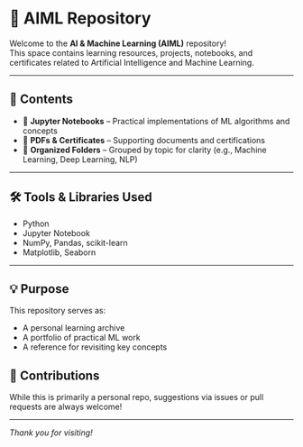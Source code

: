 # 🤖 AIML Repository

Welcome to the **AI & Machine Learning (AIML)** repository!  
This space contains learning resources, projects, notebooks, and certificates related to Artificial Intelligence and Machine Learning.

---

## 📂 Contents

- 📘 **Jupyter Notebooks** – Practical implementations of ML algorithms and concepts
- 📄 **PDFs & Certificates** – Supporting documents and certifications
- 📁 **Organized Folders** – Grouped by topic for clarity (e.g., Machine Learning, Deep Learning, NLP)

---

## 🛠 Tools & Libraries Used

- Python
- Jupyter Notebook
- NumPy, Pandas, scikit-learn
- Matplotlib, Seaborn

---

## 💡 Purpose

This repository serves as:
- A personal learning archive
- A portfolio of practical ML work
- A reference for revisiting key concepts


## 🙌 Contributions

While this is primarily a personal repo, suggestions via issues or pull requests are always welcome!

---

*Thank you for visiting!*
